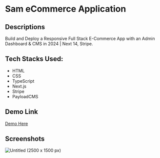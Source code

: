 # Sam eCommerce Application

## Descriptions

Build and Deploy a Responsive Full Stack E-Commerce App with an Admin Dashboard & CMS in 2024 | Next 14, Stripe.

## Tech Stacks Used:
- HTML
- CSS
- TypeScript
- Next.js
- Stripe
- PayloadCMS

## Demo Link

<a href="https://sam-ecommerce.payloadcms.app/" target="_blank">Demo Here</a>

## Screenshots
![Untitled (2500 x 1500 px)](https://github.com/Sam-mx/sam-ecommerce/assets/146705452/ccd9be6e-06dd-45df-8d29-967b9668d9b3)
